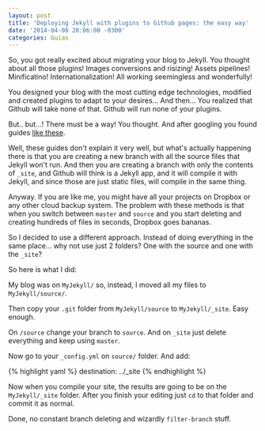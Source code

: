 ```yaml
---
layout: post
title: 'Deploying Jekyll with plugins to Github pages: the easy way'
date: '2014-04-08 20:06:00 -0300'
categories: Guías
---
```


So, you got really excited about migrating your blog to Jekyll. You thought about all those plugins! Images conversions and risizing! Assets pipelines! Minificatino! Internationalization! All working seemingless and wonderfully!

You designed your blog with the most cutting edge technologies, modified and created plugins to adapt to your desires... And then... You realized that Github will take none of that. Github will run none of your plugins.

But.. but...! There must be a way! You thought. And after googling you found guides [like these](http://davidensinger.com/2013/04/deploying-jekyll-to-github-pages/).

Well, these guides don't explain it very well, but what's actually happening there is that you are creating a new branch with all the source files that Jekyll won't run. And then you are creating a branch with only the contents of `_site`, and Github will think is a Jekyll app, and it will compile it with Jekyll, and since those are just static files, will compile in the same thing.

Anyway. If you are like me, you might have all your projects on Dropbox or any other cloud backup system. The problem with these methods is that when you switch between `master` and `source` and you start deleting and creating hundreds of files in seconds, Dropbox goes bananas.

So I decided to use a different approach. Instead of doing everything in the same place... why not use just 2 folders? One with the source and one with the `_site`?

So here is what I did:

My blog was on `MyJekyll/` so, instead, I moved all my files to `MyJekyll/source/`.

Then copy your `.git` folder from `MyJekyll/source` to `MyJekyll/_site`. Easy enough.

On `/source` change your branch to `source`. And on `_site` just delete everything and keep using `master`.

Now go to your `_config.yml` on `source/` folder. And add:

{% highlight yaml %}
  destination: ../_site
{% endhighlight %}

Now when you compile your site, the results are going to be on the `MyJekyll/_site` folder. After you finish your editing just `cd` to that folder and commit it as normal.

Done, no constant branch deleting and wizardly `filter-branch` stuff.